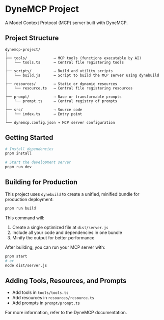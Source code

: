 # DyneMCP Project

A Model Context Protocol (MCP) server built with DyneMCP.

## Project Structure

```
dynemcp-project/
│
├── tools/            → MCP tools (functions executable by AI)
│   └── tools.ts      → Central file registering tools
│
├── scripts/          → Build and utility scripts
│   └── build.js      → Script to build the MCP server using dynebuild
│
├── resources/        → Static or dynamic resources
│   └── resource.ts   → Central file registering resources
│
├── prompt/           → Base or transformable prompts
│   └── prompt.ts     → Central registry of prompts
│
├── src/              → Source code
│   └── index.ts      → Entry point
│
└── dynemcp.config.json → MCP server configuration
```

## Getting Started

```bash
# Install dependencies
pnpm install

# Start the development server
pnpm run dev
```

## Building for Production

This project uses `dynebuild` to create a unified, minified bundle for production deployment:

```bash
pnpm run build
```

This command will:

1. Create a single optimized file at `dist/server.js`
2. Include all your code and dependencies in one bundle
3. Minify the output for better performance

After building, you can run your MCP server with:

```bash
pnpm start
# or
node dist/server.js
```

## Adding Tools, Resources, and Prompts

- Add tools in `tools/tools.ts`
- Add resources in `resources/resource.ts`
- Add prompts in `prompt/prompt.ts`

For more information, refer to the DyneMCP documentation.
